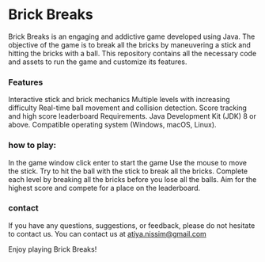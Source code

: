 # Brick Breaks
Brick Breaks is an engaging and addictive game developed using Java. The objective of the game is to break all the bricks by maneuvering a stick and hitting the bricks with a ball. This repository contains all the necessary code and assets to run the game and customize its features.

### Features
Interactive stick and brick mechanics Multiple levels with increasing difficulty Real-time ball movement and collision detection.
Score tracking and high score leaderboard Requirements.
Java Development Kit (JDK) 8 or above.
Compatible operating system (Windows, macOS, Linux).



### how to play:
In the game window click enter to start the game Use the mouse to move the stick.
Try to hit the ball with the stick to break all the bricks.
Complete each level by breaking all the bricks before you lose all the balls.
Aim for the highest score and compete for a place on the leaderboard.



### contact
If you have any questions, suggestions, or feedback, please do not hesitate to contact us. You can contact us at atiya.nissim@gmail.com

Enjoy playing Brick Breaks!
